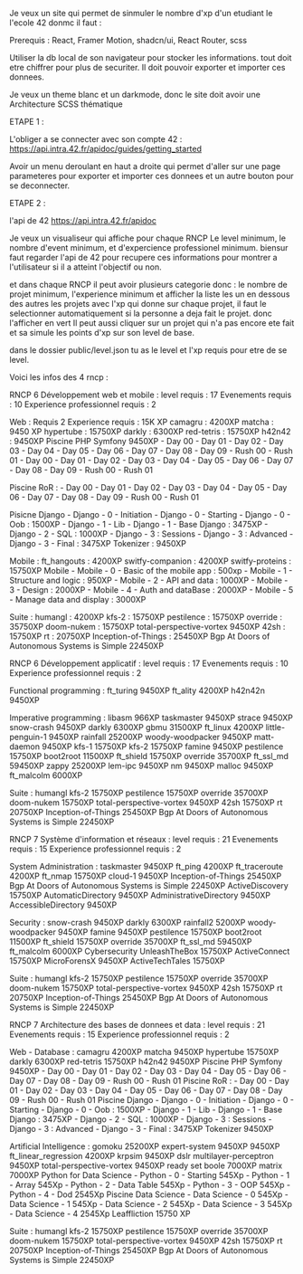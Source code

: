 Je veux un site qui permet de sinmuler le nombre d'xp d'un etudiant le l'ecole 42
donmc il faut :

Prerequis :
React, Framer Motion, shadcn/ui, React Router, scss

Utiliser la db local de son navigateur pour stocker les informations. tout doit etre chiffrer pour plus de securiter.
Il doit pouvoir exporter et importer ces donnees.

Je veux un theme blanc et un darkmode, donc le site doit avoir une Architecture SCSS thématique

ETAPE 1 :

L'obliger a se connecter avec son compte 42 :
https://api.intra.42.fr/apidoc/guides/getting_started

Avoir un menu deroulant en haut a droite qui permet d'aller sur une page parameteres pour exporter et importer ces donnees et un autre bouton pour se deconnecter.

ETAPE 2 :

l'api de 42 https://api.intra.42.fr/apidoc

Je veux un visualiseur qui affiche pour chaque RNCP
Le level minimum, le nombre d'event minimum, et d'expercience professionel minimum.
biensur faut regarder l'api de 42 pour recupere ces informations pour montrer a l'utilisateur si il a atteint l'objectif ou non.

et dans chaque RNCP il peut avoir plusieurs categorie donc :
le nombre de projet minimum, l'experience minimum
et afficher la liste les un en dessous des autres les projets avec l'xp qui donne
sur chaque projet, il faut le selectionner automatiquement si la personne a deja fait le projet. donc l'afficher en vert
Il peut aussi cliquer sur un projet qui n'a pas encore ete fait et sa simule les points d'xp sur son level de base.

dans le dossier public/level.json
tu as le level et l'xp requis pour etre de se level.

Voici les infos des 4 rncp :

RNCP 6 Développement web et mobile :
level requis : 17
Evenements requis : 10
Experience professionnel requis : 2

Web :
Requis 2
Experience requis : 15K XP
camagru : 4200XP
matcha : 9450 XP
hypertube : 15750XP
darkly : 6300XP
red-tetris : 15750XP
h42n42 : 9450XP
Piscine PHP Symfony 9450XP
    - Day 00
    - Day 01
    - Day 02
    - Day 03
    - Day 04
    - Day 05
    - Day 06
    - Day 07
    - Day 08
    - Day 09
    - Rush 00
    - Rush 01
    - Day 00
    - Day 01
    - Day 02
    - Day 03
    - Day 04
    - Day 05
    - Day 06
    - Day 07
    - Day 08
    - Day 09
    - Rush 00
    - Rush 01

Piscine RoR :    - Day 00
    - Day 01
    - Day 02
    - Day 03
    - Day 04
    - Day 05
    - Day 06
    - Day 07
    - Day 08
    - Day 09
    - Rush 00
    - Rush 01

Pisicne Django
    - Django - 0 - Initiation
    - Django - 0 - Starting
    - Django - 0 - Oob : 1500XP
    - Django - 1 - Lib
    - Django - 1 - Base Django : 3475XP
    - Django - 2 - SQL : 1000XP
    - Django - 3 : Sessions
    - Django - 3 : Advanced
    - Django - 3 - Final : 3475XP
Tokenizer : 9450XP

Mobile :
ft_hangouts : 4200XP
switfy-companion : 4200XP
switfy-proteins : 15750XP
Mobile
    - Mobile - 0 - Basic of the mobile app : 500xp
    - Mobile - 1 - Structure and logic : 950XP
    - Mobile - 2 - API and data : 1000XP
    - Mobile - 3 - Design : 2000XP
    - Mobile - 4 - Auth and dataBase : 2000XP
    - Mobile - 5 - Manage data and display : 3000XP

Suite :
humangl : 4200XP
kfs-2 : 15750XP
pestilence : 15750XP
override : 35750XP
doom-nukem : 15750XP
total-perspective-vortex 9450XP
42sh : 15750XP
rt : 20750XP
Inception-of-Things : 25450XP
Bgp At Doors of Autonomous Systems is Simple 22450XP


RNCP 6 Développement applicatif :
level requis : 17
Evenements requis : 10
Experience professionnel requis : 2

Functional programming :
ft_turing 9450XP
ft_ality 4200XP
h42n42n 9450XP

Imperative programming :
libasm 966XP
taskmaster 9450XP
strace 9450XP
snow-crash 9450XP
darkly 6300XP
gbmu 31500XP
ft_linux 4200XP
little-penguin-1 9450XP
rainfall 25200XP
woody-woodpacker 9450XP
matt-daemon 9450XP
kfs-1 15750XP
kfs-2 15750XP
famine 9450XP
pestilence 15750XP
boot2root 11500XP
ft_shield 15750XP
override 35700XP
ft_ssl_md 59450XP
zappy 25200XP
lem-ipc 9450XP
nm 9450XP
malloc 9450XP
ft_malcolm 6000XP

Suite :
humangl
kfs-2 15750XP
pestilence 15750XP
override 35700XP
doom-nukem 15750XP
total-perspective-vortex 9450XP
42sh 15750XP
rt 20750XP
Inception-of-Things 25450XP
Bgp At Doors of Autonomous Systems is Simple 22450XP

RNCP 7 Système d'information et réseaux :
level requis : 21
Evenements requis : 15
Experience professionnel requis : 2

System Administration :
taskmaster 9450XP
ft_ping 4200XP
ft_traceroute 4200XP
ft_nmap 15750XP
cloud-1 9450XP
Inception-of-Things 25450XP
Bgp At Doors of Autonomous Systems is Simple 22450XP
ActiveDiscovery 15750XP
AutomaticDirectory 9450XP
AdministrativeDirectory 9450XP
AccessibleDirectory 9450XP

Security :
snow-crash 9450XP
darkly 6300XP
rainfall2 5200XP
woody-woodpacker 9450XP
famine 9450XP
pestilence 15750XP
boot2root 11500XP
ft_shield 15750XP
override 35700XP
ft_ssl_md 59450XP
ft_malcolm 6000XP
Cybersecurity
UnleashTheBox 15750XP
ActiveConnect 15750XP
MicroForensX 9450XP
ActiveTechTales 15750XP

Suite :
humangl
kfs-2 15750XP
pestilence 15750XP
override 35700XP
doom-nukem 15750XP
total-perspective-vortex 9450XP
42sh 15750XP
rt 20750XP
Inception-of-Things 25450XP
Bgp At Doors of Autonomous Systems is Simple 22450XP

RNCP 7 Architecture des bases de donnees et data :
level requis : 21
Evenements requis : 15
Experience professionnel requis : 2

Web - Database :
camagru 4200XP
matcha 9450XP
hypertube 15750XP
darkly 6300XP
red-tetris 15750XP
h42n42 9450XP
Piscine PHP Symfony 9450XP
    - Day 00
    - Day 01
    - Day 02
    - Day 03
    - Day 04
    - Day 05
    - Day 06
    - Day 07
    - Day 08
    - Day 09
    - Rush 00
    - Rush 01
Piscine RoR :    - Day 00
    - Day 01
    - Day 02
    - Day 03
    - Day 04
    - Day 05
    - Day 06
    - Day 07
    - Day 08
    - Day 09
    - Rush 00
    - Rush 01
Piscine Django
    - Django - 0 - Initiation
    - Django - 0 - Starting
    - Django - 0 - Oob : 1500XP
    - Django - 1 - Lib
    - Django - 1 - Base Django : 3475XP
    - Django - 2 - SQL : 1000XP
    - Django - 3 : Sessions
    - Django - 3 : Advanced
    - Django - 3 - Final : 3475XP
Tokenizer 9450XP

Artificial Intelligence :
gomoku 25200XP
expert-system 9450XP 9450XP
ft_linear_regression 4200XP
krpsim 9450XP
dslr
multilayer-perceptron 9450XP
total-perspective-vortex 9450XP
ready set boole 7000XP
matrix 7000XP
Python for Data Science
    - Python - 0 - Starting 545Xp
    - Python - 1 - Array 545Xp
    - Python - 2 - Data Table 545Xp
    - Python - 3 - OOP 545Xp
    - Python - 4 - Dod 2545Xp
Piscine Data Science
    - Data Science - 0 545Xp
    - Data Science - 1 545Xp
    - Data Science - 2 545Xp
    - Data Science - 3 545Xp
    - Data Science - 4 2545Xp
Leaffliction 15750 XP

Suite :
humangl
kfs-2 15750XP
pestilence 15750XP
override 35700XP
doom-nukem 15750XP
total-perspective-vortex 9450XP
42sh 15750XP
rt 20750XP
Inception-of-Things 25450XP
 Bgp At Doors of Autonomous Systems is Simple 22450XP